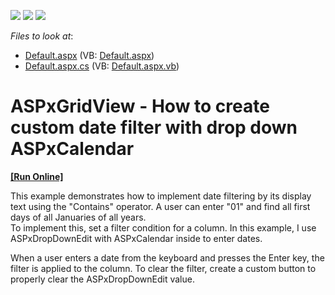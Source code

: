 <!-- default badges list -->
![](https://img.shields.io/endpoint?url=https://codecentral.devexpress.com/api/v1/VersionRange/128533663/13.1.7%2B)
[![](https://img.shields.io/badge/Open_in_DevExpress_Support_Center-FF7200?style=flat-square&logo=DevExpress&logoColor=white)](https://supportcenter.devexpress.com/ticket/details/E4928)
[![](https://img.shields.io/badge/📖_How_to_use_DevExpress_Examples-e9f6fc?style=flat-square)](https://docs.devexpress.com/GeneralInformation/403183)
<!-- default badges end -->
<!-- default file list -->
*Files to look at*:

* [Default.aspx](./CS/WebSite/Default.aspx) (VB: [Default.aspx](./VB/WebSite/Default.aspx))
* [Default.aspx.cs](./CS/WebSite/Default.aspx.cs) (VB: [Default.aspx.vb](./VB/WebSite/Default.aspx.vb))
<!-- default file list end -->
# ASPxGridView - How to create custom date filter with drop down ASPxCalendar
<!-- run online -->
**[[Run Online]](https://codecentral.devexpress.com/e4928/)**
<!-- run online end -->


<p>This example demonstrates how to implement date filtering by its display text using the "Contains" operator. A user can enter "01" and find all first days of all Januaries of all years.<br />
To implement this, set a filter condition for a column. In this example, I use ASPxDropDownEdit with ASPxCalendar inside to enter dates.</p><p>When a user enters a date from the keyboard and presses the Enter key, the filter is applied to the column. To clear the filter, create a custom button to properly clear the ASPxDropDownEdit value.</p>

<br/>


